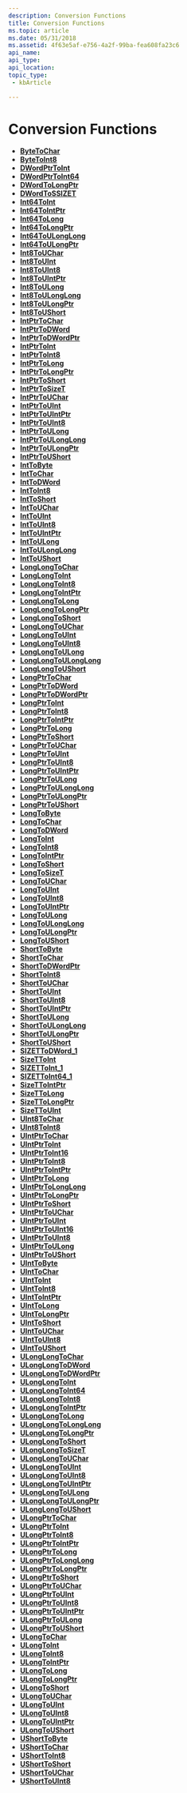 ```yaml
---
description: Conversion Functions
title: Conversion Functions
ms.topic: article
ms.date: 05/31/2018
ms.assetid: 4f63e5af-e756-4a2f-99ba-fea608fa23c6
api_name: 
api_type: 
api_location: 
topic_type: 
 - kbArticle

---
```


# Conversion Functions

- [**ByteToChar**](/windows/desktop/api/intsafe/nf-intsafe-bytetochar)
- [**ByteToInt8**](/windows/desktop/api/intsafe/nf-intsafe-bytetoint8)
- [**DWordPtrToInt**](/previous-versions/windows/desktop/legacy/bb776679(v=vs.85))
- [**DWordPtrToInt64**](/previous-versions/windows/desktop/legacy/bb776680(v=vs.85))
- [**DWordToLongPtr**](/previous-versions/windows/desktop/legacy/bb776694(v=vs.85))
- [**DWordToSSIZET**](/previous-versions/windows/desktop/legacy/bb776697(v=vs.85))
- [**Int64ToInt**](/previous-versions/windows/desktop/legacy/bb776705(v=vs.85))
- [**Int64ToIntPtr**](/previous-versions/windows/desktop/legacy/bb776706(v=vs.85))
- [**Int64ToLong**](/previous-versions/windows/desktop/legacy/bb776707(v=vs.85))
- [**Int64ToLongPtr**](/previous-versions/windows/desktop/legacy/bb776708(v=vs.85))
- [**Int64ToULongLong**](/previous-versions/windows/desktop/legacy/bb776716(v=vs.85))
- [**Int64ToULongPtr**](/previous-versions/windows/desktop/legacy/bb776717(v=vs.85))
- [**Int8ToUChar**](/windows/desktop/api/intsafe/nf-intsafe-int8touchar)
- [**Int8ToUInt**](/windows/desktop/api/intsafe/nf-intsafe-int8touint)
- [**Int8ToUInt8**](/windows/desktop/api/intsafe/nf-intsafe-int8touint8)
- [**Int8ToUIntPtr**](/windows/desktop/api/intsafe/nf-intsafe-int8touintptr)
- [**Int8ToULong**](/windows/desktop/api/intsafe/nf-intsafe-int8toulong)
- [**Int8ToULongLong**](/windows/desktop/api/intsafe/nf-intsafe-int8toulonglong)
- [**Int8ToULongPtr**](/windows/desktop/api/intsafe/nf-intsafe-int8toulongptr)
- [**Int8ToUShort**](/windows/desktop/api/intsafe/nf-intsafe-int8toushort)
- [**IntPtrToChar**](/windows/desktop/api/intsafe/nf-intsafe-intptrtochar)
- [**IntPtrToDWord**](/previous-versions/windows/desktop/legacy/bb776718(v=vs.85))
- [**IntPtrToDWordPtr**](/previous-versions/windows/desktop/legacy/bb776719(v=vs.85))
- [**IntPtrToInt**](/windows/desktop/api/Intsafe/nf-intsafe-intptrtoint)
- [**IntPtrToInt8**](/windows/desktop/api/intsafe/nf-intsafe-intptrtoint8)
- [**IntPtrToLong**](/windows/desktop/api/Intsafe/nf-intsafe-intptrtolong)
- [**IntPtrToLongPtr**](/windows/desktop/api/intsafe/nf-intsafe-intptrtolongptr)
- [**IntPtrToShort**](/windows/desktop/api/intsafe/nf-intsafe-intptrtoshort)
- [**IntPtrToSizeT**](/previous-versions/windows/desktop/legacy/bb776722(v=vs.85))
- [**IntPtrToUChar**](/windows/desktop/api/intsafe/nf-intsafe-intptrtouchar)
- [**IntPtrToUInt**](/windows/desktop/api/Intsafe/nf-intsafe-intptrtouint)
- [**IntPtrToUIntPtr**](/windows/desktop/api/Intsafe/nf-intsafe-intptrtouintptr)
- [**IntPtrToUInt8**](/windows/desktop/api/intsafe/nf-intsafe-intptrtouint8)
- [**IntPtrToULong**](/windows/desktop/api/Intsafe/nf-intsafe-intptrtoulong)
- [**IntPtrToULongLong**](/windows/desktop/api/Intsafe/nf-intsafe-intptrtoulonglong)
- [**IntPtrToULongPtr**](/windows/desktop/api/Intsafe/nf-intsafe-intptrtoulongptr)
- [**IntPtrToUShort**](/windows/desktop/api/intsafe/nf-intsafe-intptrtoushort)
- [**IntToByte**](/previous-versions/windows/desktop/legacy/bb776729(v=vs.85))
- [**IntToChar**](/windows/desktop/api/Intsafe/nf-intsafe-inttochar)
- [**IntToDWord**](/previous-versions/windows/desktop/legacy/bb776731(v=vs.85))
- [**IntToInt8**](/windows/desktop/api/intsafe/nf-intsafe-inttoint8)
- [**IntToShort**](/windows/desktop/api/Intsafe/nf-intsafe-inttoshort)
- [**IntToUChar**](/windows/desktop/api/Intsafe/nf-intsafe-inttouchar)
- [**IntToUInt**](/windows/desktop/api/Intsafe/nf-intsafe-inttouint)
- [**IntToUInt8**](/windows/desktop/api/intsafe/nf-intsafe-inttouint8)
- [**IntToUIntPtr**](/windows/desktop/api/Intsafe/nf-intsafe-inttoulonglong)
- [**IntToULong**](/windows/desktop/api/Intsafe/nf-intsafe-inttoulong)
- [**IntToULongLong**](/previous-versions/windows/desktop/legacy/bb776740(v=vs.85))
- [**IntToUShort**](/windows/desktop/api/Intsafe/nf-intsafe-inttoushort)
- [**LongLongToChar**](/windows/desktop/api/intsafe/nf-intsafe-longlongtochar)
- [**LongLongToInt**](/windows/desktop/api/intsafe/nf-intsafe-longlongtoint)
- [**LongLongToInt8**](/windows/desktop/api/intsafe/nf-intsafe-longlongtoint8)
- [**LongLongToIntPtr**](/windows/desktop/api/intsafe/nf-intsafe-longlongtointptr)
- [**LongLongToLong**](/windows/desktop/api/intsafe/nf-intsafe-longlongtolong)
- [**LongLongToLongPtr**](/windows/desktop/api/intsafe/nf-intsafe-longlongtolongptr)
- [**LongLongToShort**](/windows/desktop/api/intsafe/nf-intsafe-longlongtoshort)
- [**LongLongToUChar**](/windows/desktop/api/intsafe/nf-intsafe-longlongtouchar)
- [**LongLongToUInt**](/windows/desktop/api/intsafe/nf-intsafe-longlongtouint)
- [**LongLongToUInt8**](/windows/desktop/api/intsafe/nf-intsafe-longlongtouint8)
- [**LongLongToULong**](/windows/desktop/api/intsafe/nf-intsafe-longlongtoulong)
- [**LongLongToULongLong**](/windows/desktop/api/intsafe/nf-intsafe-longlongtoulonglong)
- [**LongLongToUShort**](/windows/desktop/api/intsafe/nf-intsafe-longlongtoushort)
- [**LongPtrToChar**](/windows/desktop/api/intsafe/nf-intsafe-longptrtochar)
- [**LongPtrToDWord**](/previous-versions/windows/desktop/legacy/bb776744(v=vs.85))
- [**LongPtrToDWordPtr**](/previous-versions/windows/desktop/legacy/bb776745(v=vs.85))
- [**LongPtrToInt**](/windows/desktop/api/Intsafe/nf-intsafe-longptrtoint)
- [**LongPtrToInt8**](/windows/desktop/api/intsafe/nf-intsafe-longptrtoint8)
- [**LongPtrToIntPtr**](/windows/desktop/api/Intsafe/nf-intsafe-longptrtointptr)
- [**LongPtrToLong**](/windows/desktop/api/Intsafe/nf-intsafe-longptrtolong)
- [**LongPtrToShort**](/windows/desktop/api/intsafe/nf-intsafe-longptrtoshort)
- [**LongPtrToUChar**](/windows/desktop/api/intsafe/nf-intsafe-longptrtouchar)
- [**LongPtrToUInt**](/windows/desktop/api/Intsafe/nf-intsafe-longptrtouint)
- [**LongPtrToUInt8**](/windows/desktop/api/intsafe/nf-intsafe-longptrtouint8)
- [**LongPtrToUIntPtr**](/windows/desktop/api/Intsafe/nf-intsafe-longptrtouintptr)
- [**LongPtrToULong**](/windows/desktop/api/Intsafe/nf-intsafe-longptrtoulong)
- [**LongPtrToULongLong**](/windows/desktop/api/Intsafe/nf-intsafe-longptrtoulonglong)
- [**LongPtrToULongPtr**](/windows/desktop/api/Intsafe/nf-intsafe-longptrtoulongptr)
- [**LongPtrToUShort**](/windows/desktop/api/intsafe/nf-intsafe-longptrtoushort)
- [**LongToByte**](/previous-versions/windows/desktop/legacy/bb776756(v=vs.85))
- [**LongToChar**](/windows/desktop/api/Intsafe/nf-intsafe-longtochar)
- [**LongToDWord**](/previous-versions/windows/desktop/legacy/bb776758(v=vs.85))
- [**LongToInt**](/windows/desktop/api/Intsafe/nf-intsafe-longtoint)
- [**LongToInt8**](/windows/desktop/api/intsafe/nf-intsafe-longtoint8)
- [**LongToIntPtr**](/windows/desktop/api/Intsafe/nf-intsafe-longtointptr)
- [**LongToShort**](/windows/desktop/api/Intsafe/nf-intsafe-longtoshort)
- [**LongToSizeT**](/previous-versions/windows/desktop/legacy/bb776764(v=vs.85))
- [**LongToUChar**](/windows/desktop/api/Intsafe/nf-intsafe-longtouchar)
- [**LongToUInt**](/windows/desktop/api/Intsafe/nf-intsafe-longtouint)
- [**LongToUInt8**](/windows/desktop/api/intsafe/nf-intsafe-longtouint8)
- [**LongToUIntPtr**](/windows/desktop/api/Intsafe/nf-intsafe-longtouintptr)
- [**LongToULong**](/windows/desktop/api/Intsafe/nf-intsafe-longtoulong)
- [**LongToULongLong**](/windows/desktop/api/Intsafe/nf-intsafe-longtoulonglong)
- [**LongToULongPtr**](/windows/desktop/api/Intsafe/nf-intsafe-longtoulongptr)
- [**LongToUShort**](/windows/desktop/api/Intsafe/nf-intsafe-longtoushort)
- [**ShortToByte**](/previous-versions/windows/desktop/legacy/bb762359(v=vs.85))
- [**ShortToChar**](/windows/desktop/api/Intsafe/nf-intsafe-shorttochar)
- [**ShortToDWordPtr**](/windows/desktop/api/intsafe/nf-intsafe-shorttodwordptr)
- [**ShortToInt8**](/windows/desktop/api/intsafe/nf-intsafe-shorttoint8)
- [**ShortToUChar**](/windows/desktop/api/Intsafe/nf-intsafe-shorttouchar)
- [**ShortToUInt**](/windows/desktop/api/intsafe/nf-intsafe-shorttouint)
- [**ShortToUInt8**](/windows/desktop/api/intsafe/nf-intsafe-shorttouint8)
- [**ShortToUIntPtr**](/windows/desktop/api/intsafe/nf-intsafe-shorttouintptr)
- [**ShortToULong**](/windows/desktop/api/intsafe/nf-intsafe-shorttoulong)
- [**ShortToULongLong**](/windows/desktop/api/intsafe/nf-intsafe-shorttoulonglong)
- [**ShortToULongPtr**](/windows/desktop/api/intsafe/nf-intsafe-shorttoulongptr)
- [**ShortToUShort**](/windows/desktop/api/Intsafe/nf-intsafe-shorttoushort)
- [**SIZETToDWord\_1**](/previous-versions/windows/desktop/legacy/bb762365(v=vs.85))
- [**SizeTToInt**](/windows/desktop/api/Intsafe/nf-intsafe-ulongptrtoint)
- [**SIZETToInt\_1**](/windows/desktop/api/Intsafe/nf-intsafe-uintptrtoint)
- [**SIZETToInt64\_1**](/windows/desktop/api/Intsafe/nf-intsafe-ulongptrtolonglong)
- [**SizeTToIntPtr**](/previous-versions/windows/desktop/legacy/bb762370(v=vs.85))
- [**SizeTToLong**](/windows/desktop/api/Intsafe/nf-intsafe-uintptrtolong)
- [**SizeTToLongPtr**](/previous-versions/windows/desktop/legacy/bb762374(v=vs.85))
- [**SizeTToUInt**](/previous-versions/windows/desktop/legacy/bb762380(v=vs.85))
- [**UInt8ToChar**](/windows/desktop/api/intsafe/nf-intsafe-uint8tochar)
- [**UInt8ToInt8**](/windows/desktop/api/intsafe/nf-intsafe-uint8toint8)
- [**UIntPtrToChar**](/windows/desktop/api/intsafe/nf-intsafe-uintptrtochar)
- [**UIntPtrToInt**](/previous-versions/windows/desktop/legacy/bb762396(v=vs.85))
- [**UIntPtrToInt16**](/windows/desktop/api/intsafe/nf-intsafe-uintptrtoint16)
- [**UIntPtrToInt8**](/windows/desktop/api/intsafe/nf-intsafe-uintptrtoint8)
- [**UIntPtrToIntPtr**](/windows/desktop/api/Intsafe/nf-intsafe-uintptrtointptr)
- [**UIntPtrToLong**](/previous-versions/windows/desktop/legacy/bb762399(v=vs.85))
- [**UIntPtrToLongLong**](/windows/desktop/api/intsafe/nf-intsafe-uintptrtolonglong)
- [**UIntPtrToLongPtr**](/windows/desktop/api/Intsafe/nf-intsafe-uintptrtolongptr)
- [**UIntPtrToShort**](/windows/desktop/api/intsafe/nf-intsafe-uintptrtoshort)
- [**UIntPtrToUChar**](/windows/desktop/api/intsafe/nf-intsafe-uintptrtouchar)
- [**UIntPtrToUInt**](/windows/desktop/api/Intsafe/nf-intsafe-uintptrtouint)
- [**UIntPtrToUInt16**](/windows/desktop/api/intsafe/nf-intsafe-uintptrtouint16)
- [**UIntPtrToUInt8**](/windows/desktop/api/intsafe/nf-intsafe-uintptrtouint8)
- [**UIntPtrToULong**](/windows/desktop/api/Intsafe/nf-intsafe-uintptrtoulong)
- [**UIntPtrToUShort**](/windows/desktop/api/intsafe/nf-intsafe-uintptrtoushort)
- [**UIntToByte**](/previous-versions/windows/desktop/legacy/bb762404(v=vs.85))
- [**UIntToChar**](/windows/desktop/api/Intsafe/nf-intsafe-uinttochar)
- [**UIntToInt**](/windows/desktop/api/Intsafe/nf-intsafe-uinttoint)
- [**UIntToInt8**](/windows/desktop/api/intsafe/nf-intsafe-uinttoint8)
- [**UIntToIntPtr**](/windows/desktop/api/Intsafe/nf-intsafe-uinttointptr)
- [**UIntToLong**](/windows/desktop/api/Intsafe/nf-intsafe-uinttolong)
- [**UIntToLongPtr**](/windows/desktop/api/Intsafe/nf-intsafe-uinttolongptr)
- [**UIntToShort**](/windows/desktop/api/Intsafe/nf-intsafe-uinttoshort)
- [**UIntToUChar**](/windows/desktop/api/Intsafe/nf-intsafe-uinttouchar)
- [**UIntToUInt8**](/windows/desktop/api/intsafe/nf-intsafe-uinttouint8)
- [**UIntToUShort**](/windows/desktop/api/Intsafe/nf-intsafe-uinttoushort)
- [**ULongLongToChar**](/windows/desktop/api/intsafe/nf-intsafe-ulonglongtochar)
- [**ULongLongToDWord**](/previous-versions/windows/desktop/legacy/bb762416(v=vs.85))
- [**ULongLongToDWordPtr**](/previous-versions/windows/desktop/legacy/bb762417(v=vs.85))
- [**ULongLongToInt**](/windows/desktop/api/Intsafe/nf-intsafe-ulonglongtoint)
- [**ULongLongToInt64**](/previous-versions/windows/desktop/legacy/bb762419(v=vs.85))
- [**ULongLongToInt8**](/windows/desktop/api/intsafe/nf-intsafe-ulonglongtoint8)
- [**ULongLongToIntPtr**](/windows/desktop/api/Intsafe/nf-intsafe-ulonglongtolonglong)
- [**ULongLongToLong**](/windows/desktop/api/Intsafe/nf-intsafe-ulonglongtolong)
- [**ULongLongToLongLong**](/previous-versions/windows/desktop/legacy/hh707135(v=vs.85))
- [**ULongLongToLongPtr**](/windows/desktop/api/Intsafe/nf-intsafe-ulonglongtolongptr)
- [**ULongLongToShort**](/windows/desktop/api/intsafe/nf-intsafe-ulonglongtoshort)
- [**ULongLongToSizeT**](/previous-versions/windows/desktop/legacy/bb762424(v=vs.85))
- [**ULongLongToUChar**](/windows/desktop/api/intsafe/nf-intsafe-ulonglongtouchar)
- [**ULongLongToUInt**](/windows/desktop/api/Intsafe/nf-intsafe-ulonglongtouint)
- [**ULongLongToUInt8**](/windows/desktop/api/intsafe/nf-intsafe-ulonglongtouint8)
- [**ULongLongToUIntPtr**](/windows/desktop/api/Intsafe/nf-intsafe-ulonglongtouintptr)
- [**ULongLongToULong**](/windows/desktop/api/Intsafe/nf-intsafe-ulonglongtoulong)
- [**ULongLongToULongPtr**](/windows/desktop/api/Intsafe/nf-intsafe-ulonglongtoulongptr)
- [**ULongLongToUShort**](/windows/desktop/api/intsafe/nf-intsafe-ulonglongtoushort)
- [**ULongPtrToChar**](/windows/desktop/api/intsafe/nf-intsafe-ulongptrtochar)
- [**ULongPtrToInt**](/previous-versions/windows/desktop/legacy/bb762432(v=vs.85))
- [**ULongPtrToInt8**](/windows/desktop/api/intsafe/nf-intsafe-ulongptrtoint8)
- [**ULongPtrToIntPtr**](/windows/desktop/api/Intsafe/nf-intsafe-ulongptrtointptr)
- [**ULongPtrToLong**](/windows/desktop/api/Intsafe/nf-intsafe-ulongptrtolong)
- [**ULongPtrToLongLong**](/previous-versions/windows/desktop/legacy/hh707142(v=vs.85))
- [**ULongPtrToLongPtr**](/windows/desktop/api/Intsafe/nf-intsafe-ulongptrtolongptr)
- [**ULongPtrToShort**](/windows/desktop/api/intsafe/nf-intsafe-ulongptrtoshort)
- [**ULongPtrToUChar**](/windows/desktop/api/intsafe/nf-intsafe-ulongptrtouchar)
- [**ULongPtrToUInt**](/windows/desktop/api/Intsafe/nf-intsafe-ulongptrtouint)
- [**ULongPtrToUInt8**](/windows/desktop/api/intsafe/nf-intsafe-ulongptrtouint8)
- [**ULongPtrToUIntPtr**](/windows/desktop/api/Intsafe/nf-intsafe-ulongptrtouintptr)
- [**ULongPtrToULong**](/windows/desktop/api/Intsafe/nf-intsafe-ulongptrtoulong)
- [**ULongPtrToUShort**](/windows/desktop/api/intsafe/nf-intsafe-ulongptrtoushort)
- [**ULongToChar**](/windows/desktop/api/Intsafe/nf-intsafe-ulongtochar)
- [**ULongToInt**](/windows/desktop/api/Intsafe/nf-intsafe-ulongtoint)
- [**ULongToInt8**](/windows/desktop/api/intsafe/nf-intsafe-ulongtoint8)
- [**ULongToIntPtr**](/windows/desktop/api/Intsafe/nf-intsafe-ulongtointptr)
- [**ULongToLong**](/windows/desktop/api/Intsafe/nf-intsafe-ulongtolong)
- [**ULongToLongPtr**](/windows/desktop/api/Intsafe/nf-intsafe-ulongtolongptr)
- [**ULongToShort**](/windows/desktop/api/Intsafe/nf-intsafe-ulongtoshort)
- [**ULongToUChar**](/windows/desktop/api/Intsafe/nf-intsafe-ulongtouchar)
- [**ULongToUInt**](/windows/desktop/api/Intsafe/nf-intsafe-ulongtouint)
- [**ULongToUInt8**](/windows/desktop/api/intsafe/nf-intsafe-ulongtouint8)
- [**ULongToUIntPtr**](/windows/desktop/api/Intsafe/nf-intsafe-ulongtouintptr)
- [**ULongToUShort**](/windows/desktop/api/Intsafe/nf-intsafe-ulongtoushort)
- [**UShortToByte**](/previous-versions/windows/desktop/legacy/bb762457(v=vs.85))
- [**UShortToChar**](/windows/desktop/api/Intsafe/nf-intsafe-ushorttochar)
- [**UShortToInt8**](/windows/desktop/api/intsafe/nf-intsafe-ushorttoint8)
- [**UShortToShort**](/windows/desktop/api/Intsafe/nf-intsafe-ushorttoshort)
- [**UShortToUChar**](/windows/desktop/api/Intsafe/nf-intsafe-ushorttouchar)
- [**UShortToUInt8**](/windows/desktop/api/intsafe/nf-intsafe-ushorttouint8)

 

 
